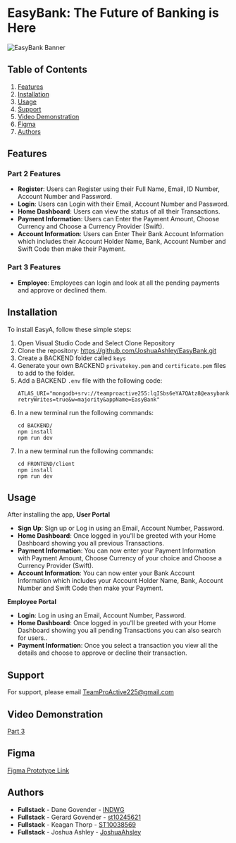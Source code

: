 # EasyBank: The Future of Banking is Here
![EasyBank Banner](https://github.com/user-attachments/assets/05f2f742-03e7-4649-b431-8beb4a24e428)

## Table of Contents

1. [Features](#features)
4. [Installation](#installation)
1. [Usage](#usage)
2. [Support](#support)
2. [Video Demonstration](#video-demonstartion)
3. [Figma](#figma)
4. [Authors](#authors)

## Features

### Part 2 Features

- **Register**: Users can Register using their Full Name, Email, ID Number, Account Number and Password.
- **Login**: Users can Login with their Email, Account Number and Password.
- **Home Dashboard**: Users can view the status of all their Transactions.
- **Payment Information**: Users can Enter the Payment Amount, Choose Currency and Choose a Currency Provider (Swift).
- **Account Information**: Users can Enter Their Bank Account Information which includes their Account Holder Name, Bank, Account Number and Swift Code then make their Payment.

### Part 3 Features

- **Employee**: Employees can login and look at all the pending payments and approve or declined them.

## Installation

To install EasyA, follow these simple steps:

1. Open Visual Studio Code and Select Clone Repository
2. Clone the repository: https://github.com/JoshuaAshley/EasyBank.git
3. Create a BACKEND folder called `keys`
4. Generate your own BACKEND `privatekey.pem` and `certificate.pem` files to add to the folder.
5. Add a BACKEND `.env` file with the following code:
   ```
   ATLAS_URI="mongodb+srv://teamproactive255:lqISbs6eYA7QAtz8@easybank.mpud5.mongodb.net/?retryWrites=true&w=majority&appName=EasyBank"
   ```
6. In a new terminal run the following commands:
   ```
   cd BACKEND/
   npm install
   npm run dev
   ```
7. In a new terminal run the following commands:
   ```
   cd FRONTEND/client
   npm install
   npm run dev
   ```

## Usage

After installing the app,
**User Portal**
- **Sign Up**: Sign up or Log in using an Email, Account Number, Password.
- **Home Dashboard**: Once logged in you'll be greeted with your Home Dashboard showing you all previous Transactions.
- **Payment Information**: You can now enter your Payment Information with Payment Amount, Choose Currency of your choice and Choose a Currency Provider (Swift).
- **Account Information**: You can now enter your Bank Account Information which includes your Account Holder Name, Bank, Account Number and Swift Code then make your Payment.

**Employee Portal**
- **Login**: Log in using an Email, Account Number, Password.
- **Home Dashboard**: Once logged in you'll be greeted with your Home Dashboard showing you all pending Transactions you can also search for users..
- **Payment Information**: Once you select a transaction you view all the details and choose to approve or decline their transaction.
  
## Support

For support, please email TeamProActive225@gmail.com

## Video Demonstration

[Part 3](https://youtu.be/y99lI4dydNw)

## Figma

[Figma Prototype Link](https://www.figma.com/design/eI1s7gijrcDyq7rXr9v3j5/OPSC?node-id=952-2559&t=4thINdvopTTsU1Vs-1)

## Authors

- **Fullstack** - Dane Govender - [INDWG](https://github.com/INDWG)
- **Fullstack** - Gerard Govender - [st10245621](https://github.com/st10245621)
- **Fullstack** - Keagan Thorp - [ST10038569](https://github.com/ST10038569)
- **Fullstack** - Joshua Ashley - [JoshuaAhsley](https://github.com/JoshuaAshley)
